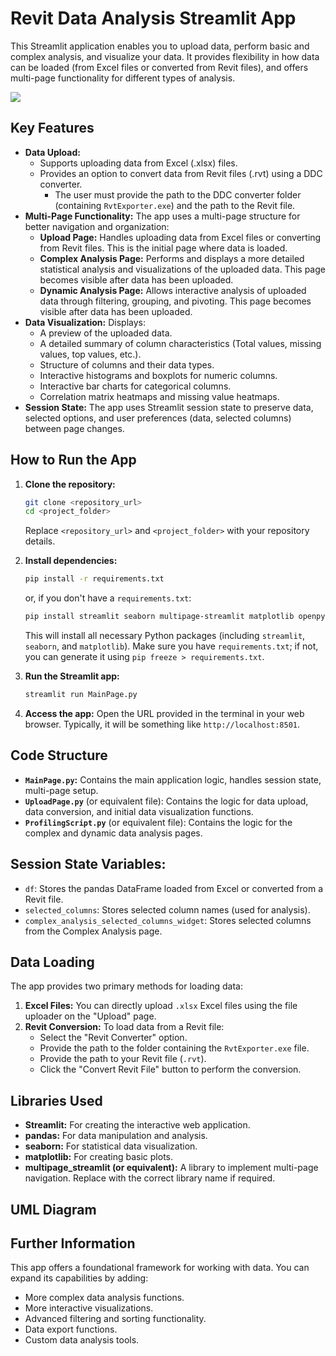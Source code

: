 # Revit Data Analysis Streamlit App

This Streamlit application enables you to upload data, perform basic and complex analysis, and visualize your data. It provides flexibility in how data can be loaded (from Excel files or converted from Revit files), and offers multi-page functionality for different types of analysis.

[![](https://datadrivenconstruction.io/wp-content/uploads/2025/02/DataDrivenConstruction-Revit-data-analyse.jpg)](https://datadrivenconstruction.io/wp-content/uploads/2025/02/DataDrivenConstruction-Revit-data-analyse.jpg)

## Key Features

*   **Data Upload:**
    *   Supports uploading data from Excel (.xlsx) files.
    *   Provides an option to convert data from Revit files (.rvt) using a DDC converter.
        *   The user must provide the path to the DDC converter folder (containing `RvtExporter.exe`) and the path to the Revit file.
*   **Multi-Page Functionality:** The app uses a multi-page structure for better navigation and organization:
    *   **Upload Page:** Handles uploading data from Excel files or converting from Revit files. This is the initial page where data is loaded.
    *   **Complex Analysis Page:** Performs and displays a more detailed statistical analysis and visualizations of the uploaded data. This page becomes visible after data has been uploaded.
    *   **Dynamic Analysis Page:** Allows interactive analysis of uploaded data through filtering, grouping, and pivoting. This page becomes visible after data has been uploaded.
*   **Data Visualization:** Displays:
    *   A preview of the uploaded data.
    *   A detailed summary of column characteristics (Total values, missing values, top values, etc.).
    *   Structure of columns and their data types.
    *   Interactive histograms and boxplots for numeric columns.
    *   Interactive bar charts for categorical columns.
    *   Correlation matrix heatmaps and missing value heatmaps.
*   **Session State:** The app uses Streamlit session state to preserve data, selected options, and user preferences (data, selected columns) between page changes.

## How to Run the App

1.  **Clone the repository:**

    ```bash
    git clone <repository_url>
    cd <project_folder>
    ```
    Replace `<repository_url>` and `<project_folder>` with your repository details.
2.  **Install dependencies:**

    ```bash
    pip install -r requirements.txt
    ```
    or, if you don't have a `requirements.txt`:
    ```bash
    pip install streamlit seaborn multipage-streamlit matplotlib openpyxl
    ```
    This will install all necessary Python packages (including `streamlit`, `seaborn`, and `matplotlib`). Make sure you have `requirements.txt`; if not, you can generate it using `pip freeze > requirements.txt`.
3.  **Run the Streamlit app:**

    ```bash
    streamlit run MainPage.py
    ```

4.  **Access the app:** Open the URL provided in the terminal in your web browser. Typically, it will be something like `http://localhost:8501`.

## Code Structure

*   **`MainPage.py`:** Contains the main application logic, handles session state, multi-page setup.
*   **`UploadPage.py`** (or equivalent file): Contains the logic for data upload, data conversion, and initial data visualization functions.
*   **`ProfilingScript.py`** (or equivalent file): Contains the logic for the complex and dynamic data analysis pages.

## Session State Variables:

*   `df`: Stores the pandas DataFrame loaded from Excel or converted from a Revit file.
*   `selected_columns`: Stores selected column names (used for analysis).
*   `complex_analysis_selected_columns_widget`: Stores selected columns from the Complex Analysis page.

## Data Loading

The app provides two primary methods for loading data:

1.  **Excel Files:** You can directly upload `.xlsx` Excel files using the file uploader on the "Upload" page.
2.  **Revit Conversion:** To load data from a Revit file:
    *   Select the "Revit Converter" option.
    *   Provide the path to the folder containing the `RvtExporter.exe` file.
    *   Provide the path to your Revit file (`.rvt`).
    *   Click the "Convert Revit File" button to perform the conversion.

## Libraries Used

*   **Streamlit:** For creating the interactive web application.
*   **pandas:** For data manipulation and analysis.
*   **seaborn:** For statistical data visualization.
*   **matplotlib:** For creating basic plots.
*   **multipage_streamlit (or equivalent):** A library to implement multi-page navigation. Replace with the correct library name if required.
## UML Diagram

## Further Information

This app offers a foundational framework for working with data. You can expand its capabilities by adding:

*   More complex data analysis functions.
*   More interactive visualizations.
*   Advanced filtering and sorting functionality.
*   Data export functions.
*   Custom data analysis tools.
